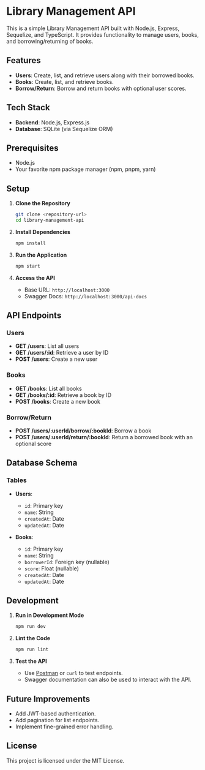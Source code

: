 # Library Management API

This is a simple Library Management API built with Node.js, Express, Sequelize, and TypeScript. It provides functionality to manage users, books, and borrowing/returning of books.

## Features

- **Users**: Create, list, and retrieve users along with their borrowed books.
- **Books**: Create, list, and retrieve books.
- **Borrow/Return**: Borrow and return books with optional user scores.

## Tech Stack

- **Backend**: Node.js, Express.js
- **Database**: SQLite (via Sequelize ORM)

## Prerequisites

- Node.js 
- Your favorite npm package manager (npm, pnpm, yarn)

## Setup

1. **Clone the Repository**

   ```bash
   git clone <repository-url>
   cd library-management-api
   ```

2. **Install Dependencies**

   ```bash
   npm install
   ```

3. **Run the Application**

   ```bash
   npm start
   ```

4. **Access the API**
   - Base URL: `http://localhost:3000`
   - Swagger Docs: `http://localhost:3000/api-docs`

## API Endpoints

### Users

- **GET /users**: List all users
- **GET /users/:id**: Retrieve a user by ID
- **POST /users**: Create a new user

### Books

- **GET /books**: List all books
- **GET /books/:id**: Retrieve a book by ID
- **POST /books**: Create a new book

### Borrow/Return

- **POST /users/:userId/borrow/:bookId**: Borrow a book
- **POST /users/:userId/return/:bookId**: Return a borrowed book with an optional score

## Database Schema

### Tables

- **Users**:

  - `id`: Primary key
  - `name`: String
  - `createdAt`: Date
  - `updatedAt`: Date

- **Books**:
  - `id`: Primary key
  - `name`: String
  - `borrowerId`: Foreign key (nullable)
  - `score`: Float (nullable)
  - `createdAt`: Date
  - `updatedAt`: Date

## Development

1. **Run in Development Mode**

   ```bash
   npm run dev
   ```

2. **Lint the Code**

   ```bash
   npm run lint
   ```

3. **Test the API**
   - Use [Postman](https://postman.com/) or `curl` to test endpoints.
   - Swagger documentation can also be used to interact with the API.

## Future Improvements

- Add JWT-based authentication.
- Add pagination for list endpoints.
- Implement fine-grained error handling.

## License

This project is licensed under the MIT License.
